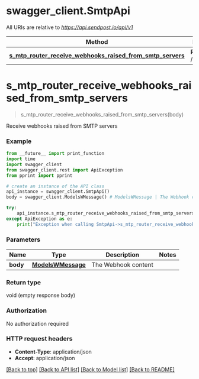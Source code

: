 # swagger_client.SmtpApi

All URIs are relative to *https://api.sendpost.io/api/v1*

Method | HTTP request | Description
------------- | ------------- | -------------
[**s_mtp_router_receive_webhooks_raised_from_smtp_servers**](SmtpApi.md#s_mtp_router_receive_webhooks_raised_from_smtp_servers) | **POST** /smtp/webhook | 


# **s_mtp_router_receive_webhooks_raised_from_smtp_servers**
> s_mtp_router_receive_webhooks_raised_from_smtp_servers(body)



Receive webhooks raised from SMTP servers

### Example
```python
from __future__ import print_function
import time
import swagger_client
from swagger_client.rest import ApiException
from pprint import pprint

# create an instance of the API class
api_instance = swagger_client.SmtpApi()
body = swagger_client.ModelsWMessage() # ModelsWMessage | The Webhook content

try:
    api_instance.s_mtp_router_receive_webhooks_raised_from_smtp_servers(body)
except ApiException as e:
    print("Exception when calling SmtpApi->s_mtp_router_receive_webhooks_raised_from_smtp_servers: %s\n" % e)
```

### Parameters

Name | Type | Description  | Notes
------------- | ------------- | ------------- | -------------
 **body** | [**ModelsWMessage**](ModelsWMessage.md)| The Webhook content | 

### Return type

void (empty response body)

### Authorization

No authorization required

### HTTP request headers

 - **Content-Type**: application/json
 - **Accept**: application/json

[[Back to top]](#) [[Back to API list]](../README.md#documentation-for-api-endpoints) [[Back to Model list]](../README.md#documentation-for-models) [[Back to README]](../README.md)


